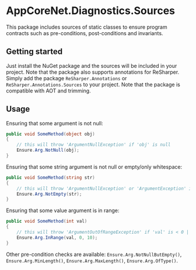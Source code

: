 ﻿# AppCoreNet.Diagnostics.Sources

This package includes sources of static classes to ensure program contracts such as pre-conditions, post-conditions and
invariants.

## Getting started

Just install the NuGet package and the sources will be included in your project. Note that the package also supports
annotations for ReSharper. Simply add the package `ReSharper.Annotations` or `ReSharper.Annotations.Sources` to your
project. Note that the package is compatible with AOT and trimming.

## Usage

Ensuring that some argument is not null:
```csharp
public void SomeMethod(object obj)
{
    // this will throw 'ArgumentNullException' if 'obj' is null
    Ensure.Arg.NotNull(obj);
}
```

Ensuring that some string argument is not null or empty/only whitespace:
```csharp
public void SomeMethod(string str)
{
    // this will throw 'ArgumentNullException' or 'ArgumentException' if 'str' is null or empty
    Ensure.Arg.NotEmpty(str);
}
```

Ensuring that some value argument is in range:
```csharp
public void SomeMethod(int val)
{
    // this will throw 'ArgumentOutOfRangeException' if 'val' is < 0 || > 10
    Ensure.Arg.InRange(val, 0, 10);
}
```

Other pre-condition checks are available: `Ensure.Arg.NotNullButEmpty()`, `Ensure.Arg.MinLength()`,
`Ensure.Arg.MaxLength()`, `Ensure.Arg.OfType()`.
